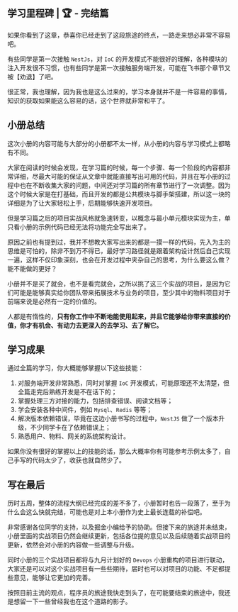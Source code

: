 ﻿## 学习里程碑 | 🏆 - 完结篇

如果你看到了这章，恭喜你已经走到了这段旅途的终点，一路走来想必非常不容易吧。

有些同学是第一次接触 `NestJs`，对 `IoC` 的开发模式不能很好的理解，各种模块的注入开发很不习惯，也有些同学是第一次接触服务端开发，可能在飞书那个章节又被【劝退】了吧。

很正常，我也理解，因为我也是这么过来的，学习本身就并不是一件容易的事情，知识的获取如果能这么容易的话，这个世界就非常和平了。

## 小册总结

这次小册的内容可能与大部分的小册都不太一样，从小册的内容与学习模式上都略有不同。

大家在阅读的时候会发现，在学习篇的时候，每一个步骤、每一个阶段的内容都非常详细，尽最大可能的保证从文章中就能直接写出可用的代码，并且在写小册的过程中也在不断收集大家的问题，中间还对学习篇的所有章节进行了一次调整。因为这个时候大家是在打基础，而且开发的都是公共模块与脚手架搭建，所以这一块的详细是为了让大家轻松上手，后期能够快速开发项目。

但是学习篇之后的项目实战风格就急速转变，以概念与最小单元模块实现为主，单只看小册的示例代码已经无法将功能完全写出来了。

原因之前也有提到过，我并不想教大家写出来的都是一摸一样的代码，先入为主的思维是可怕的，除非不到万不得已，最好学习路径就是跟着架构设计然后自己实现一遍，这样不仅印象深刻，也会在开发过程中夹杂自己的思考，为什么要这么做？能不能做的更好？

小册并不是买了就会，也不是看完就会，之所以挑了这三个实战的项目，是因为它们可能是能够真实给你团队带来拓展技术与业务的项目，至少其中的物料项目对于前端来说是必然有一定的价值的。

人都是有惰性的，**只有你工作中不断地能使用起来，并且它能够给你带来直接的价值，你才有机会、有动力去更深入的去学习、去了解它。**

## 学习成果

通过全篇的学习，你大概能够掌握以下这些技能：
1. 对服务端开发非常熟悉，同时对掌握 `IoC` 开发模式，可能原理还不太清楚，但全篇走完后熟练开发是不在话下的；
2. 掌握处理三方对接的能力，包括排查错误、阅读文档等；
3. 学会安装各种中间件，例如 `Mysql`、`Redis` 等等；
4. 解决版本依赖错误，毕竟在这边小册书写的过程中，`NestJS` 做了一个版本升级，不少同学卡在了依赖错误上；
6. 熟悉用户、物料、网关的系统架构设计。

如果你没有很好的掌握以上的技能的话，那么大概率你有可能参考示例太多了，自己手写的代码太少了，收获也就自然少了。

## 写在最后

历时五周，整体的流程大纲已经完成的差不多了，小册暂时也告一段落了，至于为什么会这么快就完结，可能也是对上本小册作为史上最长连载的补偿吧。

非常感谢各位同学的支持，以及掘金小编给予的协助。但接下来的旅途并未结束，小册里面的实战项目仍然会继续更新，包括各位提的意见以及后续随着实战项目的更新，依然会对小册的内容做一些调整与升级。

同时小册的三个实战项目都将与九月计划好的 `Devops` 小册重构的项目进行联动，大家还是可以对这个实战项目有一些些期待，届时也可以对项目的功能、不足都提些意见，能够让它更加的完善。

按照目前主流的观点，程序员的旅途我快走到头了，在可能要结束的旅途中，我还是想留一下一些曾经我也在这个道路的影子。

